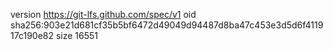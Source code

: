 version https://git-lfs.github.com/spec/v1
oid sha256:903e21d681cf35b5bf6472d49049d94487d8ba47c453e3d5d6f411917c190e82
size 16551
